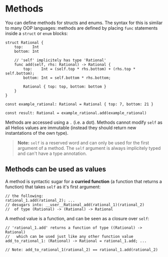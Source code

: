 # Methods

You can define methods for structs and enums. The syntax for this is similar to many OOP languages: methods are defined by placing `func` statements inside a `struct` or `enum` blocks:

```helios
struct Rational {
    top:    Int
    bottom: Int

    // 'self' implicitely has type 'Rational'
    func add(self, rhs: Rational) -> Rational {
        top:    Int = (self.top * rhs.bottom) + (rhs.top * self.bottom);
        bottom: Int = self.bottom * rhs.bottom;

        Rational { top: top, bottom: bottom }
    }
}

const example_rational: Rational = Rational { top: 7, bottom: 21 }

const result: Rational = example_rational.add(example_rational)
```

Methods are accessed using a `.` (i.e. a dot). Methods cannot modify `self` as all Helios values are immutable (instead they should return new instantations of the own type).

> **Note:** `self` is a reserved word and can only be used for the first argument of a method. The `self` argument is always implicitely typed and can't have a type annotation.

## Methods can be used as values
A method is syntactic sugar for a **curried function** (a function that returns a function) that takes `self` as it's first argument:

```helios
// the following:
rational_1.add(rational_2); ...
// desugars into: __user__Rational_add(rational_1)(rational_2)
//  of type (Rational) -> (Rational) -> Rational
```

A method value is a function, and can be seen as a closure over `self`:
```helios
// 'rational_1.add' returns a function of type ((Rational) -> Rational) 
//   which can be used just like any other function value
add_to_rational_1: (Rational) -> Rational = rational_1.add; ...

// Note: add_to_rational_1(rational_2) == rational_1.add(rational_2)
```